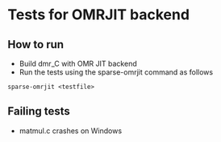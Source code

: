 # Tests for OMRJIT backend

## How to run

* Build dmr_C with OMR JIT backend
* Run the tests using the sparse-omrjit command as follows

```
sparse-omrjit <testfile>
```


## Failing tests

* matmul.c crashes on Windows

